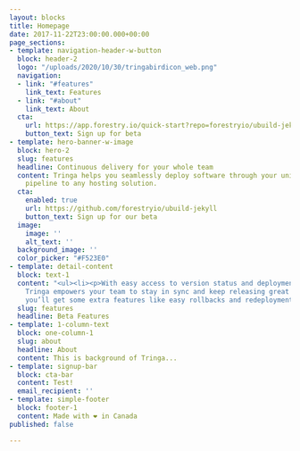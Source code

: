 ```yaml
---
layout: blocks
title: Homepage
date: 2017-11-22T23:00:00.000+00:00
page_sections:
- template: navigation-header-w-button
  block: header-2
  logo: "/uploads/2020/10/30/tringabirdicon_web.png"
  navigation:
  - link: "#features"
    link_text: Features
  - link: "#about"
    link_text: About
  cta:
    url: https://app.forestry.io/quick-start?repo=forestryio/ubuild-jekyll&provider=github&engine=jekyll
    button_text: Sign up for beta
- template: hero-banner-w-image
  block: hero-2
  slug: features
  headline: Continuous delivery for your whole team
  content: Tringa helps you seamlessly deploy software through your unique development
    pipeline to any hosting solution.
  cta:
    enabled: true
    url: https://github.com/forestryio/ubuild-jekyll
    button_text: Sign up for our beta
  image:
    image: ''
    alt_text: ''
  background_image: ''
  color_picker: "#F523E0"
- template: detail-content
  block: text-1
  content: "<ul><li><p>With easy access to version status and deployment process,
    Tringa empowers your team to stay in sync and keep releasing great tools. Plus,
    you’ll get some extra features like easy rollbacks and redeployments.</p></li></ul>"
  slug: features
  headline: Beta Features
- template: 1-column-text
  block: one-column-1
  slug: about
  headline: About
  content: This is background of Tringa...
- template: signup-bar
  block: cta-bar
  content: Test!
  email_recipient: ''
- template: simple-footer
  block: footer-1
  content: Made with ❤︎ in Canada
published: false

---
```

